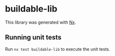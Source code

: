# buildable-lib

This library was generated with [Nx](https://nx.dev).

## Running unit tests

Run `nx test buildable-lib` to execute the unit tests.
